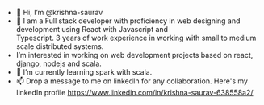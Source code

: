 - 👋 Hi, I’m @krishna-saurav
- 👀 I am a Full stack developer with proficiency in web designing and development using React with Javascript and    
  Typescript.  3 years of work experience in working with small to medium scale distributed systems. 
- I’m interested in working on web development projects based on react, django, nodejs and scala.
- 🌱 I’m currently learning spark with scala.
- 📫 Drop a message to me on linkedIn for any collaboration. Here's my linkedIn profile https://www.linkedin.com/in/krishna-saurav-638558a2/
